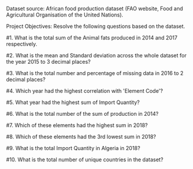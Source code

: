 Dataset source: African food production dataset (FAO website, Food and Agricultural Organisation of the United Nations).

Project Objectives: Resolve the following questions based on the dataset.

#1. What is the total sum of the Animal fats produced in 2014 and 2017 respectively.

#2. What is the mean and Standard deviation across the whole dataset for the year 2015 to 3 decimal places?

#3. What is the total number and percentage of missing data in 2016 to 2 decimal places?

#4. Which year had the highest correlation with 'Element Code'?

#5. What year had the highest sum of Import Quantity?

#6. What is the total number of the sum of production in 2014?

#7. Which of these elements had the highest sum in 2018?

#8. Which of these elements had the 3rd lowest sum in 2018?

#9. What is the total Import Quantity in Algeria in 2018?

#10. What is the total number of unique countries in the dataset?
